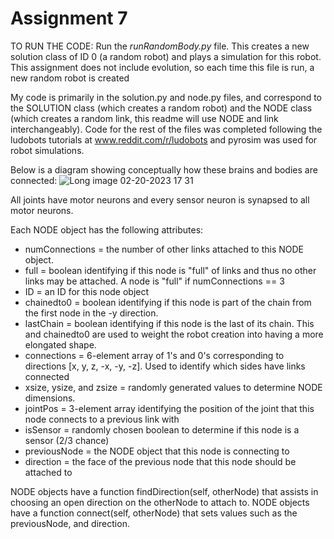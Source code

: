 # Assignment 7

TO RUN THE CODE:
Run the _runRandomBody.py_ file. This creates a new solution class of ID 0 (a random robot) and plays a simulation for this robot. This assignment does not include evolution, so each time this file is run, a new random robot is created

My code is primarily in the solution.py and node.py files, and correspond to the SOLUTION class (which creates a random robot) and the NODE class (which creates a random link, this readme will use NODE and link interchangeably). Code for the rest of the files was completed following the ludobots tutorials at www.reddit.com/r/ludobots and pyrosim was used for robot simulations. 

Below is a diagram showing conceptually how these brains and bodies are connected:
![Long image 02-20-2023 17 31](https://user-images.githubusercontent.com/68355843/220213085-07b2da2f-8ddd-428a-8910-ea943626556f.jpg)

All joints have motor neurons and every sensor neuron is synapsed to all motor neurons.

Each NODE object has the following attributes:
- numConnections = the number of other links attached to this NODE object.
- full = boolean identifying if this node is "full" of links and thus no other links may be attached. A node is "full" if numConnections == 3
- ID = an ID for this node object
- chainedto0 = boolean identifying if this node is part of the chain from the first node in the -y direction.
- lastChain = boolean identifying if this node is the last of its chain. This and chainedto0 are used to weight the robot creation into having a more elongated shape.
- connections = 6-element array of 1's and 0's corresponding to directions [x, y, z, -x, -y, -z]. Used to identify which sides have links connected
- xsize, ysize, and zsize = randomly generated values to determine NODE dimensions.
- jointPos = 3-element array identifying the position of the joint that this node connects to a previous link with 
- isSensor = randomly chosen boolean to determine if this node is a sensor (2/3 chance)
- previousNode = the NODE object that this node is connecting to
- direction = the face of the previous node that this node should be attached to

NODE objects have a function findDirection(self, otherNode) that assists in choosing an open direction on the otherNode to attach to.
NODE objects have a function connect(self, otherNode) that sets values such as the previousNode, and direction.





